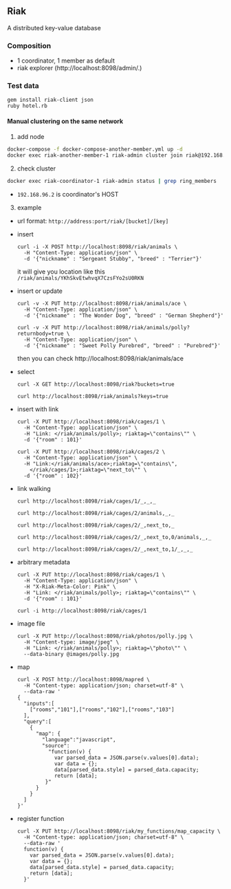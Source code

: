 ## Riak

A distributed key-value database

### Composition
- 1 coordinator, 1 member as default
- riak explorer (http://localhost:8098/admin/.)

### Test data
  ```
  gem install riak-client json
  ruby hotel.rb
  ```

#### Manual clustering on the same network
1. add node

  ```sh
  docker-compose -f docker-compose-another-member.yml up -d
  docker exec riak-another-member-1 riak-admin cluster join riak@192.168.96.2
  ```

2. check cluster

  ```sh
  docker exec riak-coordinator-1 riak-admin status | grep ring_members
  ```

* `192.168.96.2` is coordinator's HOST

3. example

- url format: `http://address:port/riak/[bucket]/[key]`

- insert
  ```
  curl -i -X POST http://localhost:8098/riak/animals \
    -H "Content-Type: application/json" \
    -d '{"nickname" : "Sergeant Stubby", "breed" : "Terrier"}'
  ```

  it will give you location like this `/riak/animals/YKhSkvEtwhvqX7CzsFYo2sU0RKN`


- insert or update
  ```
  curl -v -X PUT http://localhost:8098/riak/animals/ace \
    -H "Content-Type: application/json" \
    -d '{"nickname" : "The Wonder Dog", "breed" : "German Shepherd"}'

  curl -v -X PUT http://localhost:8098/riak/animals/polly?returnbody=true \
    -H "Content-Type: application/json" \
    -d '{"nickname" : "Sweet Polly Purebred", "breed" : "Purebred"}'
  ```

  then you can check http://localhost:8098/riak/animals/ace


- select

  ```
  curl -X GET http://localhost:8098/riak?buckets=true

  curl http://localhost:8098/riak/animals?keys=true
  ```

- insert with link
  ```
  curl -X PUT http://localhost:8098/riak/cages/1 \
    -H "Content-Type: application/json" \
    -H "Link: </riak/animals/polly>; riaktag=\"contains\"" \
    -d '{"room" : 101}'

  curl -X PUT http://localhost:8098/riak/cages/2 \
    -H "Content-Type: application/json" \
    -H "Link:</riak/animals/ace>;riaktag=\"contains\",
      </riak/cages/1>;riaktag=\"next_to\"" \
    -d '{"room" : 102}'
  ```

- link walking
  ```
  curl http://localhost:8098/riak/cages/1/_,_,_

  curl http://localhost:8098/riak/cages/2/animals,_,_

  curl http://localhost:8098/riak/cages/2/_,next_to,_

  curl http://localhost:8098/riak/cages/2/_,next_to,0/animals,_,_

  curl http://localhost:8098/riak/cages/2/_,next_to,1/_,_,_
  ```

- arbitrary metadata
  ```
  curl -X PUT http://localhost:8098/riak/cages/1 \
    -H "Content-Type: application/json" \
    -H "X-Riak-Meta-Color: Pink" \
    -H "Link: </riak/animals/polly>; riaktag=\"contains\"" \
    -d '{"room" : 101}'

  curl -i http://localhost:8098/riak/cages/1
  ```

- image file
  ```
  curl -X PUT http://localhost:8098/riak/photos/polly.jpg \
    -H "Content-type: image/jpeg" \
    -H "Link: </riak/animals/polly>; riaktag=\"photo\"" \
    --data-binary @images/polly.jpg
  ```

- map
  ```
  curl -X POST http://localhost:8098/mapred \
    -H "Content-type: application/json; charset=utf-8" \
    --data-raw '
  {
    "inputs":[
      ["rooms","101"],["rooms","102"],["rooms","103"]
    ],
    "query":[
      {
        "map": {
          "language":"javascript",
          "source":
            "function(v) {
              var parsed_data = JSON.parse(v.values[0].data);
              var data = {};
              data[parsed_data.style] = parsed_data.capacity;
              return [data];
           }"
        }
      }
    ]
  }'
  ```

- register function
  ```
  curl -X PUT http://localhost:8098/riak/my_functions/map_capacity \
    -H "Content-type: application/json; charset=utf-8" \
    --data-raw '
    function(v) {
      var parsed_data = JSON.parse(v.values[0].data);
      var data = {};
      data[parsed_data.style] = parsed_data.capacity;
      return [data];
    }'
  ```
